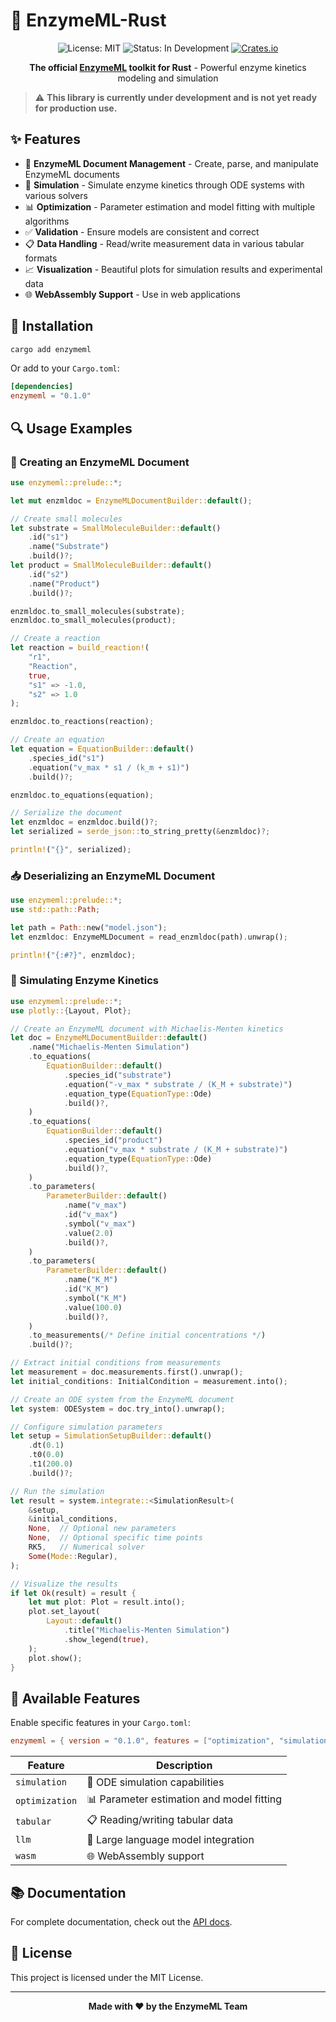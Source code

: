 # 🧪 EnzymeML-Rust

<div align="center">

![License: MIT](https://img.shields.io/badge/License-MIT-yellow.svg)
![Status: In Development](https://img.shields.io/badge/Status-In%20Development-blue)
[![Crates.io](https://img.shields.io/crates/v/enzymeml.svg)](https://crates.io/crates/enzymeml)

**The official [EnzymeML](https://enzymeml.org) toolkit for Rust** - Powerful enzyme kinetics modeling and simulation

</div>

> ⚠️ **This library is currently under development and is not yet ready for production use.**

## ✨ Features

- 📄 **EnzymeML Document Management** - Create, parse, and manipulate EnzymeML documents
- 🧮 **Simulation** - Simulate enzyme kinetics through ODE systems with various solvers
- 📊 **Optimization** - Parameter estimation and model fitting with multiple algorithms
- ✅ **Validation** - Ensure models are consistent and correct
- 📋 **Data Handling** - Read/write measurement data in various tabular formats
- 📈 **Visualization** - Beautiful plots for simulation results and experimental data
- 🌐 **WebAssembly Support** - Use in web applications

## 🚀 Installation

```bash
cargo add enzymeml
```

Or add to your `Cargo.toml`:

```toml
[dependencies]
enzymeml = "0.1.0"
```

## 🔍 Usage Examples

### 🧪 Creating an EnzymeML Document

```rust
use enzymeml::prelude::*;

let mut enzmldoc = EnzymeMLDocumentBuilder::default();

// Create small molecules
let substrate = SmallMoleculeBuilder::default()
    .id("s1")
    .name("Substrate")
    .build()?;
let product = SmallMoleculeBuilder::default()
    .id("s2")
    .name("Product")
    .build()?;

enzmldoc.to_small_molecules(substrate);
enzmldoc.to_small_molecules(product);

// Create a reaction
let reaction = build_reaction!(
    "r1",
    "Reaction",
    true,
    "s1" => -1.0,
    "s2" => 1.0
);

enzmldoc.to_reactions(reaction);

// Create an equation
let equation = EquationBuilder::default()
    .species_id("s1")
    .equation("v_max * s1 / (k_m + s1)")
    .build()?;

enzmldoc.to_equations(equation);

// Serialize the document
let enzmldoc = enzmldoc.build()?;
let serialized = serde_json::to_string_pretty(&enzmldoc)?;

println!("{}", serialized);
```

### 📥 Deserializing an EnzymeML Document

```rust
use enzymeml::prelude::*;
use std::path::Path;

let path = Path::new("model.json");
let enzmldoc: EnzymeMLDocument = read_enzmldoc(path).unwrap();

println!("{:#?}", enzmldoc);
```

### 🧮 Simulating Enzyme Kinetics

```rust
use enzymeml::prelude::*;
use plotly::{Layout, Plot};

// Create an EnzymeML document with Michaelis-Menten kinetics
let doc = EnzymeMLDocumentBuilder::default()
    .name("Michaelis-Menten Simulation")
    .to_equations(
        EquationBuilder::default()
            .species_id("substrate")
            .equation("-v_max * substrate / (K_M + substrate)")
            .equation_type(EquationType::Ode)
            .build()?,
    )
    .to_equations(
        EquationBuilder::default()
            .species_id("product")
            .equation("v_max * substrate / (K_M + substrate)")
            .equation_type(EquationType::Ode)
            .build()?,
    )
    .to_parameters(
        ParameterBuilder::default()
            .name("v_max")
            .id("v_max")
            .symbol("v_max")
            .value(2.0)
            .build()?,
    )
    .to_parameters(
        ParameterBuilder::default()
            .name("K_M")
            .id("K_M")
            .symbol("K_M")
            .value(100.0)
            .build()?,
    )
    .to_measurements(/* Define initial concentrations */)
    .build()?;

// Extract initial conditions from measurements
let measurement = doc.measurements.first().unwrap();
let initial_conditions: InitialCondition = measurement.into();

// Create an ODE system from the EnzymeML document
let system: ODESystem = doc.try_into().unwrap();

// Configure simulation parameters
let setup = SimulationSetupBuilder::default()
    .dt(0.1)
    .t0(0.0)
    .t1(200.0)
    .build()?;

// Run the simulation
let result = system.integrate::<SimulationResult>(
    &setup,
    &initial_conditions,
    None,  // Optional new parameters
    None,  // Optional specific time points
    RK5,   // Numerical solver
    Some(Mode::Regular),
);

// Visualize the results
if let Ok(result) = result {
    let mut plot: Plot = result.into();
    plot.set_layout(
        Layout::default()
            .title("Michaelis-Menten Simulation")
            .show_legend(true),
    );
    plot.show();
}
```

## 🧩 Available Features

Enable specific features in your `Cargo.toml`:

```toml
enzymeml = { version = "0.1.0", features = ["optimization", "simulation"] }
```

| Feature        | Description                              |
| -------------- | ---------------------------------------- |
| `simulation`   | 🧮 ODE simulation capabilities            |
| `optimization` | 📊 Parameter estimation and model fitting |
| `tabular`      | 📋 Reading/writing tabular data           |
| `llm`          | 🤖 Large language model integration       |
| `wasm`         | 🌐 WebAssembly support                    |

## 📚 Documentation

For complete documentation, check out the [API docs](https://docs.rs/enzymeml).

## 📜 License

This project is licensed under the MIT License.

---

<div align="center">
<strong>Made with ❤️ by the EnzymeML Team</strong>
</div>